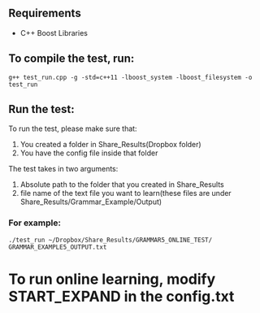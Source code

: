 ## Requirements
* C++ Boost Libraries

## To compile the test, run:
`g++ test_run.cpp -g -std=c++11 -lboost_system -lboost_filesystem -o test_run`

## Run the test:
To run the test, please make sure that:
1. You created a folder in Share_Results(Dropbox folder)
2. You have the config file inside that folder

The test takes in two arguments:
1. Absolute path to the folder that you created in Share_Results
2. file name of the text file you want to learn(these files are under Share_Results/Grammar_Example/Output)

### For example:
`./test_run ~/Dropbox/Share_Results/GRAMMAR5_ONLINE_TEST/ GRAMMAR_EXAMPLE5_OUTPUT.txt`


# To run online learning, modify START_EXPAND in the config.txt


